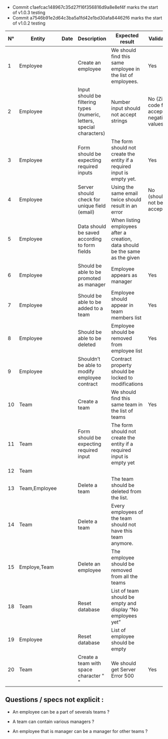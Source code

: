 - Commit c1aefcac148967c35d27f16f356816d9a8e8ef4f marks the start of v1.0.3 testing
- Commit a7546b91e2d64c3ba5a1fd42e1bd30afa84462f6 marks the start of v1.0.2 testing

| N° | Entity        | Date | Description                                                            | Expected result                                                               | Validated                                  |
| -- | ------------- | ---- | ---------------------------------------------------------------------- | ----------------------------------------------------------------------------- | ------------------------------------------ |
| 1  | Employee      |      | Create an employee                                                     | We should find this same employee in the list of employees.                   | Yes                                        |
| 2  | Employee      |      | Input should be filtering types (numeric, letters, special characters) | Number input should not accept strings                                        | No (Zip code field accept negative values) |
| 3  | Employee      |      | Form should be expecting required inputs                               | The form should not create the entity if a required input is empty yet.       | Yes                                        |
| 4  | Employee      |      | Server should check for unique field (email)                           | Using the same email twice should result in an error                          | No (should not be accepted)                |
| 5  | Employee      |      | Data should be saved according to form fields                          | When listing employees after a creation, data should be the same as the given |                                            |
| 6  | Employee      |      | Should be able to be promoted as manager                               | Employee appears as manager                                                   | Yes                                        |
| 7  | Employee      |      | Should be able to be added to a team                                   | Employee should appear in team members list                                   | Yes                                        |
| 8  | Employee      |      | Should be able to be deleted                                           | Employee should be removed from employee list                                 | Yes                                          |
| 9  | Employee      |      | Shouldn’t be able to modify employee contract                          | Contract property should be locked to modifications                           |                                            |
| 10 | Team   |      | Create a team                                                          | We should find this same team in the list of teams                            |   Yes                                         |
| 11 | Team          |      | Form should be expecting required input                                | The form should not create the entity if a required input is empty yet        |                                            |
| 12 | Team          |      |                                                                        |                                                                               |                                            |
| 13 | Team,Employee |      | Delete a team                                                          | The team should be deleted from the list.                                     |                                            |
| 14 | Team          |      | Delete a team                                                          | Every employees of the team should not have this team anymore.                |                                            |
| 15 | Employe,Team  |      | Delete an employee                                                     | The employee should be removed from all the teams                             |                                            |
| 18 | Team          |      | Reset database                                                         | List of team should be empty and display “No employees yet”                   |                                            |
| 19 | Employee      |      | Reset database                                                         | List of employee should be empty                                              |                                            |
| 20 | Team   |      | Create a team with space character " "                                        | We should get Server Error 500                           |   Yes                  |

## Questions / specs not explicit : 

- An employee can be a part of severals teams ?

- A team can contain various managers ?

- An employee that is manager can be a manager for other teams ? 

 
